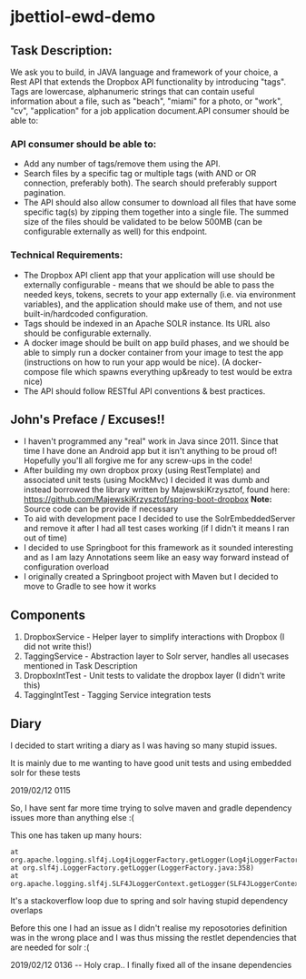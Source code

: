 # jbettiol-ewd-demo

## Task Description:

We ask you to build, in JAVA language and framework of your choice, a Rest API that extends the Dropbox API functionality by introducing "tags".
Tags are lowercase, alphanumeric strings that can contain useful information about a file, such as "beach", "miami" for a photo, or "work", "cv", "application" for a job application document.API consumer should be able to:

### API consumer should be able to:

* Add any number of tags/remove them using the API.
* Search files by a specific tag or multiple tags (with AND or OR connection, preferably both). The search should preferably support pagination.
* The API should also allow consumer to download all files that have some specific tag(s) by zipping them together into a single file. The summed size of the files should be validated to be below 500MB (can be configurable externally as well) for this endpoint.

### Technical Requirements:

* The Dropbox API client app that your application will use should be externally configurable - means that we should be able to pass the needed keys, tokens, secrets to your app externally (i.e. via environment variables), and the application should make use of them, and not use built-in/hardcoded configuration.
* Tags should be indexed in an Apache SOLR instance. Its URL also should be configurable externally.
* A docker image should be built on app build phases, and we should be able to simply run a docker container from your image to test the app (instructions on how to run your app would be nice). (A docker-compose file which spawns everything up&ready to test would be extra nice)
* The API should follow RESTful API conventions & best practices.

## John's Preface / Excuses!!
* I haven't programmed any "real" work in Java since 2011.  Since that time I have done an Android app but it isn't anything to be proud of!  Hopefully you'll all forgive me for any screw-ups in the code!
* After building my own dropbox proxy (using RestTemplate) and associated unit tests (using MockMvc) I decided it was dumb and instead borrowed the library written by MajewskiKrzysztof, found here: https://github.com/MajewskiKrzysztof/spring-boot-dropbox  **Note:** Source code can be provide if necessary
* To aid with development pace I decided to use the SolrEmbeddedServer and remove it after I had all test cases working (if I didn't it means I ran out of time)
* I decided to use Springboot for this framework as it sounded interesting and as I am lazy Annotations seem like an easy way forward instead of configuration overload
* I originally created a Springboot project with Maven but I decided to move to Gradle to see how it works

## Components

1) DropboxService - Helper layer to simplify interactions with Dropbox (I did not write this!)
2) TaggingService - Abstraction layer to Solr server, handles all usecases mentioned in Task Description
3) DropboxIntTest - Unit tests to validate the dropbox layer (I didn't write this)
4) TaggingIntTest - Tagging Service integration tests


## Diary

I decided to start writing a diary as I was having so many stupid issues.

It is mainly due to me wanting to have good unit tests and using embedded solr for these tests

2019/02/12 0115

So, I have sent far more time trying to solve maven and gradle dependency issues more than anything else :(

This one has taken up many hours:

	at org.apache.logging.slf4j.Log4jLoggerFactory.getLogger(Log4jLoggerFactory.java:29)
	at org.slf4j.LoggerFactory.getLogger(LoggerFactory.java:358)
	at org.apache.logging.slf4j.SLF4JLoggerContext.getLogger(SLF4JLoggerContext.java:39)
	
It's a stackoverflow loop due to spring and solr having stupid dependency overlaps

Before this one I had an issue as I didn't realise my reposotories definition was in the wrong place and I was thus missing the restlet dependencies that are needed for solr :(

2019/02/12 0136 -- Holy crap.. I finally fixed all of the insane dependencies



